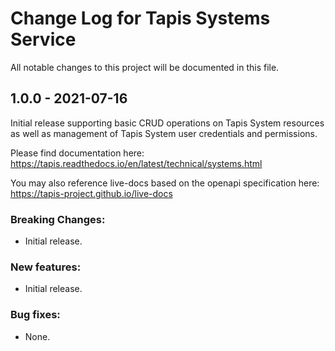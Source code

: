 # Change Log for Tapis Systems Service

All notable changes to this project will be documented in this file.

## 1.0.0 - 2021-07-16

Initial release supporting basic CRUD operations on Tapis System resources
as well as management of Tapis System user credentials and permissions.

Please find documentation here:
https://tapis.readthedocs.io/en/latest/technical/systems.html

You may also reference live-docs based on the openapi specification here:
https://tapis-project.github.io/live-docs

### Breaking Changes:
- Initial release.

### New features:
 - Initial release.

### Bug fixes:
- None.
